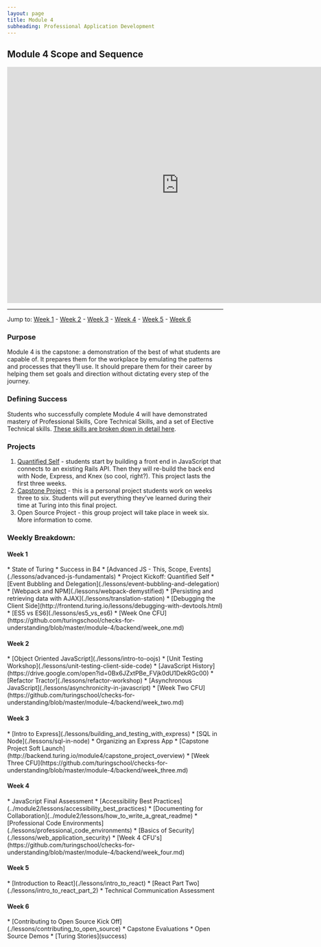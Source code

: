 ```yaml
---
layout: page
title: Module 4
subheading: Professional Application Development
---
```


Module 4 Scope and Sequence
--------------

<iframe src="https://calendar.google.com/calendar/embed?showTz=0&amp;mode=WEEK&amp;height=600&amp;wkst=1&amp;bgcolor=%23778899&amp;src=casimircreative.com_r9jfiq9f37h6rdt2s8ssofss4k%40group.calendar.google.com&amp;color=%23182C57&amp;ctz=America%2FDenver" style="border-width:0" width="800" height="550" frameborder="0" scrolling="no"></iframe>

***

Jump to: [Week 1](#week_1) - [Week 2](#week_2) - [Week 3](#week_3) - [Week 4](#week_4) - [Week 5](#week_5) - [Week 6](#week_6)

### Purpose

Module 4 is the capstone: a demonstration of the best of what students are capable of. It prepares them for the workplace by emulating the patterns and processes that they’ll use. It should prepare them for their career by helping them set goals and direction without dictating every step of the journey.

### Defining Success

Students who successfully complete Module 4 will have demonstrated mastery of Professional Skills, Core Technical Skills, and a set of Elective Technical skills. [These skills are broken down in detail here](success).

### Projects

1. [Quantified Self](./projects/quantified-self/quantified-self) - students start by building a front end in JavaScript that connects to an existing Rails API. Then they will re-build the back end with Node, Express, and Knex (so cool, right?). This project lasts the first three weeks.
2. [Capstone Project](http://backend.turing.io/module4/capstone_project_overview) - this is a personal project students work on weeks three to six. Students will put everything they've learned during their time at Turing into this final project.
3. Open Source Project - this group project will take place in week six. More information to come.

### Weekly Breakdown:

<h4 id="week_1">Week 1</h4>
*   State of Turing
*   Success in B4
*   [Advanced JS - This, Scope, Events](./lessons/advanced-js-fundamentals)
*   Project Kickoff: Quantified Self
*   [Event Bubbling and Delegation](./lessons/event-bubbling-and-delegation)
*   [Webpack and NPM](./lessons/webpack-demystified)
*   [Persisting and retrieving data with AJAX](./lessons/translation-station)
*   [Debugging the Client Side](http://frontend.turing.io/lessons/debugging-with-devtools.html)
*   [ES5 vs ES6](./lessons/es5_vs_es6)
*   [Week One CFU](https://github.com/turingschool/checks-for-understanding/blob/master/module-4/backend/week_one.md)


<h4 id="week_2">Week 2</h4>
*   [Object Oriented JavaScript](./lessons/intro-to-oojs)
*   [Unit Testing Workshop](./lessons/unit-testing-client-side-code)
*   [JavaScript History](https://drive.google.com/open?id=0Bx6JZxtPBe_FVjk0dU1DekRGc00)
*   [Refactor Tractor](./lessons/refactor-workshop)
*   [Asynchronous JavaScript](./lessons/asynchronicity-in-javascript)
*   [Week Two CFU](https://github.com/turingschool/checks-for-understanding/blob/master/module-4/backend/week_two.md)

<h4 id="week_3">Week 3</h4>
*   [Intro to Express](./lessons/building_and_testing_with_express)
*   [SQL in Node](./lessons/sql-in-node)
*   Organizing an Express App
*   [Capstone Project Soft Launch](http://backend.turing.io/module4/capstone_project_overview)
*   [Week Three CFU](https://github.com/turingschool/checks-for-understanding/blob/master/module-4/backend/week_three.md)

<h4 id="week_4">Week 4</h4>
*   JavaScript Final Assessment
*   [Accessibility Best Practices](../module2/lessons/accessibility_best_practices)
*   [Documenting for Collaboration](../module2/lessons/how_to_write_a_great_readme)
*   [Professional Code Environments](./lessons/professional_code_environments)
*   [Basics of Security](./lessons/web_application_security)
*   [Week 4 CFU's](https://github.com/turingschool/checks-for-understanding/blob/master/module-4/backend/week_four.md)

<h4 id="week_5">Week 5</h4>
*   [Introduction to React](./lessons/intro_to_react)
*   [React Part Two](./lessons/intro_to_react_part_2)
*   Technical Communication Assessment

<h4 id="week_6">Week 6</h4>
*   [Contributing to Open Source Kick Off](./lessons/contributing_to_open_source)
*   Capstone Evaluations
*   Open Source Demos
*   [Turing Stories](success)


<!-- *   [Introduction to Professional Workflow](./lessons/intro_to_professional_workflow)
*   [Testing JS with Selenium](./lessons/intro_to_testing_with_selenium)
*   [Rails Challenge](https://gist.github.com/case-eee/e6662baaee43e317109c64d089d2cad5)
*   [Agile and Other Buzzwords](./lessons/agile_and_other_buzzwords)
*   [Application Coordination with Message Queues](./lessons/application_coordination_with_message_queues)
*   [Weekly Challenge List](./homework/week-one-challenges) -->
